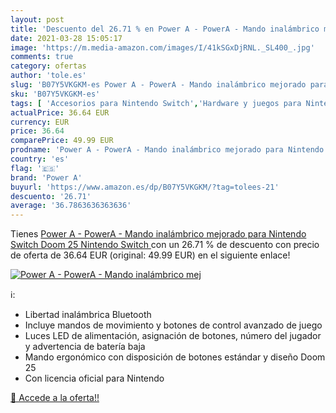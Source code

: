 ```yaml
---
layout: post
title: 'Descuento del 26.71 % en Power A - PowerA - Mando inalámbrico mej'
date: 2021-03-28 15:05:17
image: 'https://m.media-amazon.com/images/I/41kSGxDjRNL._SL400_.jpg'
comments: true
category: ofertas
author: 'tole.es'
slug: 'B07Y5VKGKM-es Power A - PowerA - Mando inalámbrico mejorado para...'
sku: 'B07Y5VKGKM-es'
tags: [ 'Accesorios para Nintendo Switch','Hardware y juegos para Nintendo Switch','Mandos para Nintendo Switch','Videojuegos','nintendo','power a', ]
actualPrice: 36.64 EUR
currency: EUR
price: 36.64
comparePrice: 49.99 EUR
prodname: 'Power A - PowerA - Mando inalámbrico mejorado para Nintendo Switch Doom 25  Nintendo Switch '
country: 'es'
flag: '🇪🇸'
brand: 'Power A'
buyurl: 'https://www.amazon.es/dp/B07Y5VKGKM/?tag=tolees-21'
descuento: '26.71'
average: '36.7863636363636'
---
```


Tienes [Power A - PowerA - Mando inalámbrico mejorado para Nintendo Switch Doom 25  Nintendo Switch ](https://www.amazon.es/dp/B07Y5VKGKM/?tag=tolees-21) con un 26.71 % de descuento con precio de oferta de 36.64 EUR (original: 49.99 EUR) en el siguiente enlace!

[![Power A - PowerA - Mando inalámbrico mej](https://m.media-amazon.com/images/I/41kSGxDjRNL._SL400_.jpg)](https://www.amazon.es/dp/B07Y5VKGKM/?tag=tolees-21)

ℹ️:

- Libertad inalámbrica Bluetooth
- Incluye mandos de movimiento y botones de control avanzado de juego
- Luces LED de alimentación, asignación de botones, número del jugador y advertencia de batería baja
- Mando ergonómico con disposición de botones estándar y diseño Doom 25
- Con licencia oficial para Nintendo

[🛒 Accede a la oferta!!](https://www.amazon.es/dp/B07Y5VKGKM/?tag=tolees-21)
